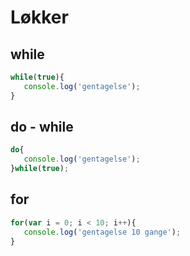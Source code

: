 # Løkker 

## while
```javascript
while(true){
   console.log('gentagelse');
}
```

## do - while
```javascript
do{
   console.log('gentagelse');
}while(true);
```

## for
```javascript
for(var i = 0; i < 10; i++){
   console.log('gentagelse 10 gange');
}
```







